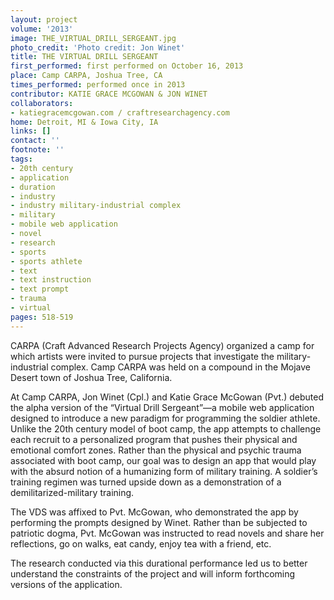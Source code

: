 ```yaml
---
layout: project
volume: '2013'
image: THE_VIRTUAL_DRILL_SERGEANT.jpg
photo_credit: 'Photo credit: Jon Winet'
title: THE VIRTUAL DRILL SERGEANT
first_performed: first performed on October 16, 2013
place: Camp CARPA, Joshua Tree, CA
times_performed: performed once in 2013
contributor: KATIE GRACE MCGOWAN & JON WINET
collaborators:
- katiegracemcgowan.com / craftresearchagency.com
home: Detroit, MI & Iowa City, IA
links: []
contact: ''
footnote: ''
tags:
- 20th century
- application
- duration
- industry
- industry military-industrial complex
- military
- mobile web application
- novel
- research
- sports
- sports athlete
- text
- text instruction
- text prompt
- trauma
- virtual
pages: 518-519
---
```


CARPA (Craft Advanced Research Projects Agency) organized a camp for which artists were invited to pursue projects that investigate the military-industrial complex. Camp CARPA was held on a compound in the Mojave Desert town of Joshua Tree, California.

At Camp CARPA, Jon Winet (Cpl.) and Katie Grace McGowan (Pvt.) debuted the alpha version of the “Virtual Drill Sergeant”—a mobile web application designed to introduce a new paradigm for programming the soldier athlete. Unlike the 20th century model of boot camp, the app attempts to challenge each recruit to a personalized program that pushes their physical and emotional comfort zones. Rather than the physical and psychic trauma associated with boot camp, our goal was to design an app that would play with the absurd notion of a humanizing form of military training. A soldier’s training regimen was turned upside down as a demonstration of a demilitarized-military training.

The VDS was affixed to Pvt. McGowan, who demonstrated the app by performing the prompts designed by Winet. Rather than be subjected to patriotic dogma, Pvt. McGowan was instructed to read novels and share her reflections, go on walks, eat candy, enjoy tea with a friend, etc.

The research conducted via this durational performance led us to better understand the constraints of the project and will inform forthcoming versions of the application.
